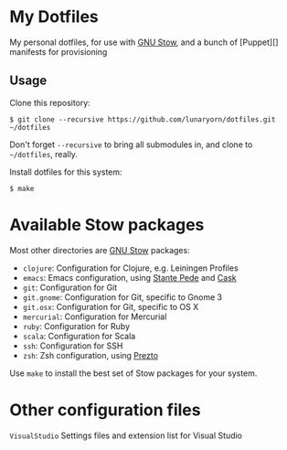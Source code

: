My Dotfiles
===========

My personal dotfiles, for use with [GNU Stow][], and a bunch of [Puppet][]
manifests for provisioning

Usage
-----

Clone this repository:

```console
$ git clone --recursive https://github.com/lunaryorn/dotfiles.git ~/dotfiles
```

Don't forget `--recursive` to bring all submodules in, and clone to
`~/dotfiles`, really.

Install dotfiles for this system:

```console
$ make
```

Available Stow packages
=======================

Most other directories are [GNU Stow][] packages:

- `clojure`:  Configuration for Clojure, e.g. Leiningen Profiles
- `emacs`: Emacs configuration, using [Stante Pede][] and [Cask][]
- `git`: Configuration for Git
- `git.gnome`: Configuration for Git, specific to Gnome 3
- `git.osx`: Configuration for Git, specific to OS X
- `mercurial`: Configuration for Mercurial
- `ruby`: Configuration for Ruby
- `scala`: Configuration for Scala
- `ssh`: Configuration for SSH
- `zsh`: Zsh configuration, using [Prezto][]

Use `make` to install the best set of Stow packages for your system.

[GNU Stow]: http://www.gnu.org/software/stow/
[Prezto]: https://github.com/sorin-ionescu/prezto
[Stante Pede]: https://github.com/lunaryorn/stante-pede
[Cask]: https://github.com/cask/cask

Other configuration files
=========================

`VisualStudio`
Settings files and extension list for Visual Studio
